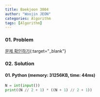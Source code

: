 ```yaml
---
title: Baekjoon 3004
author: "Woojin JEON"
categories: Algorithm
tags: [Algorithm]
---
```


### 01. Problem

[문제 확인하기](https://www.acmicpc.net/problem/3004){:target="_blank"}

### 02. Solution

#### 01. Python (memory: 31256KB, time: 44ms)

```Python
N = int(input())
print((N // 2 + 1) * ((N + 1) // 2 + 1))
```
